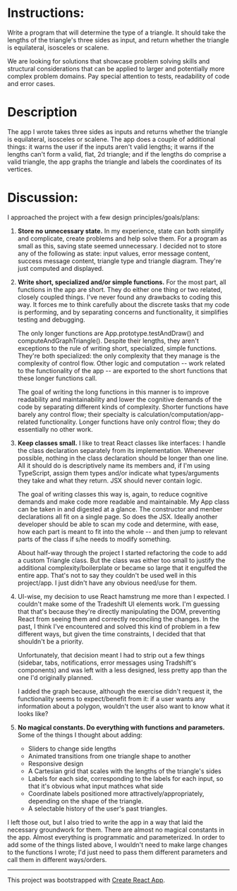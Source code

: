 # Instructions:

Write a program that will determine the type of a triangle. It should take the lengths of the triangle's three sides as input, and return whether the triangle is equilateral, isosceles or scalene.


We are looking for solutions that showcase problem solving skills and structural considerations that can be applied to larger and potentially more complex problem domains. Pay special attention to tests, readability of code and error cases.

# Description

The app I wrote takes three sides as inputs and returns whether the triangle is equilateral, isosceles or scalene. The app does a couple of additional things: it warns the user if the inputs aren't valid lengths; it warns if the lengths can't form a valid, flat, 2d triangle; and if the lengths do comprise a valid triangle, the app graphs the triangle and labels the coordinates of its vertices.

# Discussion:

I approached the project with a few design principles/goals/plans:

1. **Store no unnecessary state.** In my experience, state can both simplify and complicate, create problems and help solve them. For a program as small as this, saving state seemed unnecessary. I decided not to store any of the following as state: input values, error message content, success message content, triangle type and triangle diagram. They're just computed and displayed.

1. **Write short, specialized and/or simple functions.** For the most part, all functions in the app are short. They do either one thing or two related, closely coupled things. I've never found any drawbacks to coding this way. It forces me to think carefully about the discrete tasks that my code is performing, and by separating concerns and functionality, it simplifies testing and debugging.

    The only longer functions are App.prototype.testAndDraw() and computeAndGraphTriangle(). Despite their lengths, they aren't exceptions to the rule of writing short, specialized, simple functions. They're both specialized: the only complexity that they manage is the complexity of control flow. Other logic and computation -- work related to the functionality of the app -- are exported to the short functions that these longer functions call.

    The goal of writing the long functions in this manner is to improve readability and maintainability and lower the cognitive demands of the code by separating different kinds of complexity. Shorter functions have barely any control flow; their specialty is calculation/computation/app-related functionality. Longer functions have only control flow; they do essentially no other work.

1. **Keep classes small.** I like to treat React classes like interfaces: I handle the class declaration separately from its implementation. Whenever possible, nothing in the class declaration should be longer than one line. All it should do is descriptively name its members and, if I'm using TypeScript, assign them types and/or indicate what types/arguments they take and what they return. JSX should never contain logic.

    The goal of writing classes this way is, again, to reduce cognitive demands and make code more readable and maintainable. My App class can be taken in and digested at a glance. The constructor and menber declarations all fit on a single page. So does the JSX. Ideally another developer should be able to scan my code and determine, with ease, how each part is meant to fit into the whole -- and then jump to relevant parts of the class if s/he needs to modify something.

    About half-way through the project I started refactoring the code to add a custom Triangle class. But the class was either too small to justify the additional complexity/boilerplate or became so large that it engulfed the entire app. That's not to say they couldn't be used well in this project/app. I just didn't have any obvious need/use for them.

1. UI-wise, my decision to use React hamstrung me more than I expected. I couldn't make some of the Tradeshift UI elements work. I'm guessing that that's because they're directly manipulating the DOM, preventing React from seeing them and correctly reconciling the changes. In the past, I think I've encountered and solved this kind of problem in a few different ways, but given the time constraints, I decided that that shouldn't be a priority.

    Unfortunately, that decision meant I had to strip out a few things (sidebar, tabs, notifications, error messages using Tradshift's components) and was left with a less designed, less pretty app than the one I'd originally planned.

    I added the graph because, although the exercise didn't request it, the functionality seems to expect/benefit from it: if a user wants any information about a polygon, wouldn't the user also want to know what it looks like?


1. **No magical constants. Do everything with functions and parameters.** Some of the things I thought about adding: 
      * Sliders to change side lengths
      * Animated transitions from one triangle shape to another
      * Responsive design
      * A Cartesian grid that scales with the lengths of the triangle's sides
      * Labels for each side, corresponding to the labels for each input, so that it's obvious what input mathces what side
      * Coordinate labels positioned more attractively/appropriately, depending on the shape of the triangle.
      * A selectable history of the user's past triangles.
      
I left those out, but I also tried to write the app in a way that laid the necessary groundwork for them. There are almost no magical constants in the app. Almost everything is programmatic and parameterized. In order to add some of the things listed above, I wouldn't need to make large changes to the functions I wrote; I'd just need to pass them different parameters and call them in different ways/orders.


---

This project was bootstrapped with [Create React App](https://github.com/facebookincubator/create-react-app).

